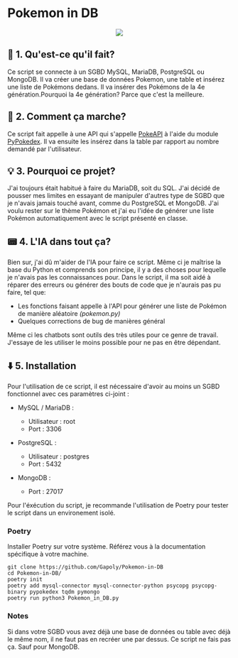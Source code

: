 # Pokemon in DB

<p align='center'>
    <img src='https://mir-s3-cdn-cf.behance.net/projects/404/5f7d78149825051.62eeab127b743.jpg'/>
</p>


## 🤔 1. Qu'est-ce qu'il fait?

Ce script se connecte à un SGBD MySQL, MariaDB, PostgreSQL ou MongoDB. Il va créer une base de données Pokemon, une table et insérez une liste de Pokémons dedans. Il va insérer des Pokémons de la 4e génération.Pourquoi la 4e génération? Parce que c'est la meilleure.

## 🐍 2. Comment ça marche?

Ce script fait appelle à une API qui s'appelle [PokeAPI](https://pokeapi.co/) à l'aide du module [PyPokedex](https://github.com/arnavb/pypokedex). Il va ensuite les insérez dans la table par rapport au nombre demandé par l'utilisateur.

## ️💡 3. Pourquoi ce projet?

J'ai toujours était habitué à faire du MariaDB, soit du SQL. J'ai décidé de pousser mes limites en essayant de manipuler d'autres type de SGBD que je n'avais jamais touché avant, comme du PostgreSQL et MongoDB. J'ai voulu rester sur le thème Pokémon et j'ai eu l'idée de générer une liste Pokémon automatiquement avec le script présenté en classe.

## 📟️ 4. L'IA dans tout ça?

Bien sur, j'ai dû m'aider de l'IA pour faire ce script. Même ci je maîtrise la base du Python et comprends son principe, il y a des choses pour lequelle je n'avais pas les connaissances pour. Dans le script, il ma soit aidé à réparer des erreurs ou générer des bouts de code que je n'aurais pas pu faire, tel que:

- Les fonctions faisant appelle à l'API pour générer une liste de Pokémon de manière aléatoire *(pokemon.py)*
- Quelques corrections de bug de manières général

Même ci les chatbots sont outils des très utiles pour ce genre de travail. J'essaye de les utiliser le moins possible pour ne pas en être dépendant.

## ⬇️ 5. Installation

Pour l'utilisation de ce script, il est nécessaire d'avoir au moins un SGBD fonctionnel avec ces paramètres ci-joint :

- MySQL / MariaDB :
    - Utilisateur : root
    - Port : 3306

- PostgreSQL :
    - Utilisateur : postgres
    - Port : 5432

- MongoDB :
    - Port : 27017

Pour l'éxécution du script, je recommande l'utilisation de Poetry pour tester le script dans un environement isolé.

### Poetry

Installer Poetry sur votre système. Référez vous à la documentation spécifique à votre machine.

```shell
git clone https://github.com/Gapoly/Pokemon-in-DB
cd Pokemon-in-DB/
poetry init
poetry add mysql-connector mysql-connector-python psycopg psycopg-binary pypokedex tqdm pymongo
poetry run python3 Pokemon_in_DB.py
```

### Notes

Si dans votre SGBD vous avez déjà une base de données ou table avec déjà le même nom, il ne faut pas en recréer une par dessus. Ce script ne fais pas ça. Sauf pour MongoDB.
